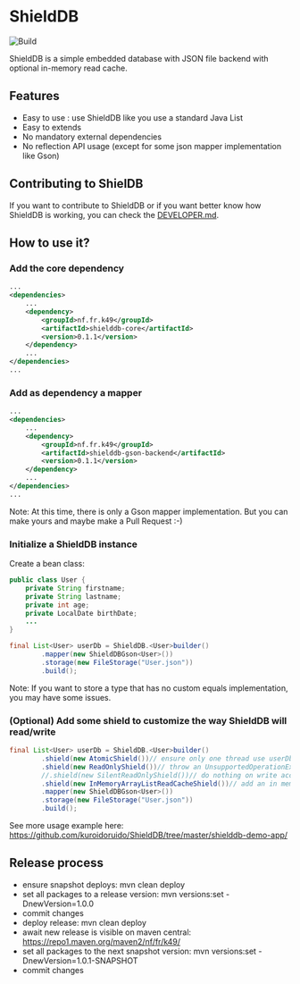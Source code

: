 # ShieldDB

![Build](https://github.com/kuroidoruido/ShieldDB/workflows/Build/badge.svg)
    
ShieldDB is a simple embedded database with JSON file backend with optional in-memory read cache.

## Features

- Easy to use : use ShieldDB like you use a standard Java List
- Easy to extends
- No mandatory external dependencies
- No reflection API usage (except for some json mapper implementation like Gson)

## Contributing to ShielDB

If you want to contribute to ShieldDB or if you want better know how ShieldDB is working, you can check the [DEVELOPER.md](DEVELOPER.md).

## How to use it?

### Add the core dependency

```xml
...
<dependencies>
	...
	<dependency>
		<groupId>nf.fr.k49</groupId>
		<artifactId>shielddb-core</artifactId>
		<version>0.1.1</version>
	</dependency>
	...
</dependencies>
...
```

### Add as dependency a mapper

```xml
...
<dependencies>
	...
	<dependency>
		<groupId>nf.fr.k49</groupId>
		<artifactId>shielddb-gson-backend</artifactId>
		<version>0.1.1</version>
	</dependency>
	...
</dependencies>
...
```

Note: At this time, there is only a Gson mapper implementation. But you can make yours and maybe make a Pull Request :-)

### Initialize a ShieldDB instance

Create a bean class:
```java
public class User {
	private String firstname;
	private String lastname;
	private int age;
	private LocalDate birthDate;
	...
}
```

```java
final List<User> userDb = ShieldDB.<User>builder()
		.mapper(new ShieldDBGson<User>())
		.storage(new FileStorage("User.json"))
		.build();
```

Note: If you want to store a type that has no custom equals implementation, you may have some issues.

### (Optional) Add some shield to customize the way ShieldDB will read/write

```java
final List<User> userDb = ShieldDB.<User>builder()
		.shield(new AtomicShield())// ensure only one thread use userDb
		.shield(new ReadOnlyShield())// throw an UnsupportedOperationException on write access
		//.shield(new SilentReadOnlyShield())// do nothing on write access (no exception)
		.shield(new InMemoryArrayListReadCacheShield())// add an in memory read cache
		.mapper(new ShieldDBGson<User>())
		.storage(new FileStorage("User.json"))
		.build();
```


See more usage example here: https://github.com/kuroidoruido/ShieldDB/tree/master/shielddb-demo-app/

## Release process

- ensure snapshot deploys: mvn clean deploy
- set all packages to a release version: mvn versions:set -DnewVersion=1.0.0
- commit changes
- deploy release: mvn clean deploy
- await new release is visible on maven central: https://repo1.maven.org/maven2/nf/fr/k49/
- set all packages to the next snapshot version: mvn versions:set -DnewVersion=1.0.1-SNAPSHOT
- commit changes